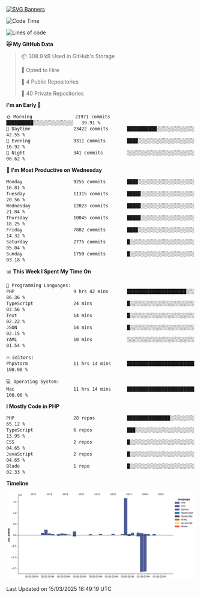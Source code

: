 [![SVG Banners](https://svg-banners.vercel.app/api?type=glitch&text1=Gere_Lajos%F0%9F%92%BB&width=800&height=400)](https://github.com/Akshay090/svg-banners)

<!--START_SECTION:waka-->
![Code Time](http://img.shields.io/badge/Code%20Time-2%2C279%20hrs%2055%20mins-blue)

![Lines of code](https://img.shields.io/badge/From%20Hello%20World%20I%27ve%20Written-30.5%20million%20lines%20of%20code-blue)

**🐱 My GitHub Data** 

> 📦 308.9 kB Used in GitHub's Storage 
 > 
> 💼 Opted to Hire
 > 
> 📜 4 Public Repositories 
 > 
> 🔑 40 Private Repositories 
 > 
**I'm an Early 🐤** 

```text
🌞 Morning                21971 commits       ██████████░░░░░░░░░░░░░░░   39.91 % 
🌆 Daytime                23422 commits       ███████████░░░░░░░░░░░░░░   42.55 % 
🌃 Evening                9311 commits        ████░░░░░░░░░░░░░░░░░░░░░   16.92 % 
🌙 Night                  341 commits         ░░░░░░░░░░░░░░░░░░░░░░░░░   00.62 % 
```
📅 **I'm Most Productive on Wednesday** 

```text
Monday                   9255 commits        ████░░░░░░░░░░░░░░░░░░░░░   16.81 % 
Tuesday                  11315 commits       █████░░░░░░░░░░░░░░░░░░░░   20.56 % 
Wednesday                12023 commits       █████░░░░░░░░░░░░░░░░░░░░   21.84 % 
Thursday                 10045 commits       █████░░░░░░░░░░░░░░░░░░░░   18.25 % 
Friday                   7882 commits        ████░░░░░░░░░░░░░░░░░░░░░   14.32 % 
Saturday                 2775 commits        █░░░░░░░░░░░░░░░░░░░░░░░░   05.04 % 
Sunday                   1750 commits        █░░░░░░░░░░░░░░░░░░░░░░░░   03.18 % 
```


📊 **This Week I Spent My Time On** 

```text
💬 Programming Languages: 
PHP                      9 hrs 42 mins       ██████████████████████░░░   86.36 % 
TypeScript               24 mins             █░░░░░░░░░░░░░░░░░░░░░░░░   03.56 % 
Text                     14 mins             █░░░░░░░░░░░░░░░░░░░░░░░░   02.22 % 
JSON                     14 mins             █░░░░░░░░░░░░░░░░░░░░░░░░   02.15 % 
YAML                     10 mins             ░░░░░░░░░░░░░░░░░░░░░░░░░   01.54 % 

🔥 Editors: 
PhpStorm                 11 hrs 14 mins      █████████████████████████   100.00 % 

💻 Operating System: 
Mac                      11 hrs 14 mins      █████████████████████████   100.00 % 
```

**I Mostly Code in PHP** 

```text
PHP                      28 repos            ████████████████░░░░░░░░░   65.12 % 
TypeScript               6 repos             ███░░░░░░░░░░░░░░░░░░░░░░   13.95 % 
CSS                      2 repos             █░░░░░░░░░░░░░░░░░░░░░░░░   04.65 % 
JavaScript               2 repos             █░░░░░░░░░░░░░░░░░░░░░░░░   04.65 % 
Blade                    1 repo              █░░░░░░░░░░░░░░░░░░░░░░░░   02.33 % 
```



**Timeline**

![Lines of Code chart](https://raw.githubusercontent.com/gere-lajos/gere-lajos/main/assets/bar_graph.png)


 Last Updated on 15/03/2025 18:49:19 UTC
<!--END_SECTION:waka-->
